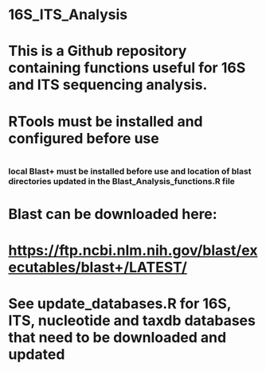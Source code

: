 
# 16S_ITS_Analysis

# This is a Github repository containing functions useful for 16S and ITS sequencing analysis.
# 
# RTools must be installed and configured before use
# 
### local Blast+ must be installed before use and location of blast directories updated in the Blast_Analysis_functions.R file
# 
# Blast can be downloaded here:
# https://ftp.ncbi.nlm.nih.gov/blast/executables/blast+/LATEST/
# 

# See update_databases.R for 16S, ITS, nucleotide and taxdb databases that need to be downloaded and updated

